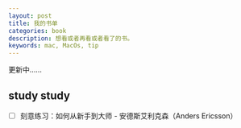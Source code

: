 ```yaml
---
layout: post
title: 我的书单
categories: book
description: 想看或者再看或者看了的书。
keywords: mac, MacOs, tip
---
```


更新中……

## study study

- [ ] 刻意练习：如何从新手到大师 - 安德斯艾利克森（Anders Ericsson）

 